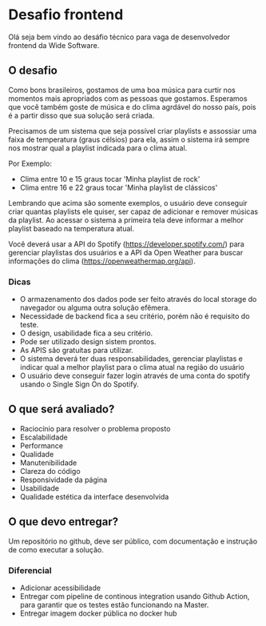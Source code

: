 # Desafio frontend

Olá seja bem vindo ao desáfio técnico para vaga de desenvolvedor frontend da Wide Software.

## O desafio

Como bons brasileiros, gostamos de uma boa música para curtir nos momentos mais apropriados com as pessoas que gostamos. Esperamos que você também goste de música e do clima agrdável do nosso país, pois é a partir disso que sua solução será criada.

Precisamos de um sistema que seja possível criar playlists e assossiar uma faixa de temperatura (graus célsios) para ela, assim o sistema irá sempre nos mostrar qual a playlist indicada para o clima atual.

Por Exemplo:

- Clima entre 10 e 15 graus tocar 'Minha playlist de rock'
- Clima entre 16 e 22 graus tocar 'Minha playlist de clássicos'

Lembrando que acima são somente exemplos, o usuário deve conseguir criar quantas playlists ele quiser, ser capaz de adicionar e remover músicas da playlist. Ao acessar o sistema a primeira tela deve informar a melhor playlist baseado na temperatura atual.

Você deverá usar a API do Spotify (https://developer.spotify.com/) para gerenciar playlistas dos usuários e a API da Open Weather para buscar informações do clima (https://openweathermap.org/api).

### Dicas 

- O armazenamento dos dados pode ser feito através do local storage do navegador ou alguma outra solução efêmera.
- Necessidade de backend fica a seu critério, porém não é requisito do teste.
- O design, usabilidade fica a seu critério.
- Pode ser utilizado design sistem prontos.
- As APIS são gratuítas para utilizar.
- O sistema deverá ter duas responsabilidades, gerenciar playlistas e indicar qual a melhor playlist para o clima atual na região do usuário
- O usuário deve conseguir fazer login através de uma conta do spotify usando o Single Sign On do Spotify.


## O que será avaliado?

- Raciocínio para resolver o problema proposto
- Escalabilidade
- Performance
- Qualidade
- Manutenibilidade
- Clareza do código
- Responsividade da página
- Usabilidade
- Qualidade estética da interface desenvolvida

## O que devo entregar?

Um repositório no github, deve ser público, com documentação e instrução de como executar a solução.

### Diferencial
- Adicionar acessibilidade
- Entregar com pipeline de continous integration usando Github Action, para garantir que os testes estão funcionando na Master.
- Entregar imagem docker pública no docker hub
